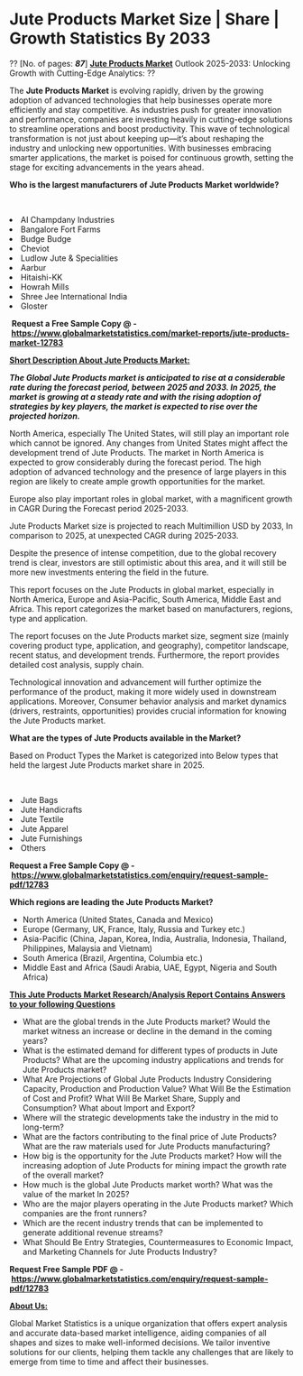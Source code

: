 <H1>Jute Products Market Size | Share | Growth Statistics By 2033</H1><p>?? [No. of pages:&nbsp;<strong><em>87</em></strong>]&nbsp;<strong><a href="https://www.globalmarketstatistics.com/market-reports/jute-products-market-12783">Jute Products&nbsp;Market</a></strong>&nbsp;Outlook 2025-2033: Unlocking Growth with Cutting-Edge Analytics: ??</p><p>The <strong>Jute Products Market</strong> is evolving rapidly, driven by the growing adoption of advanced technologies that help businesses operate more efficiently and stay competitive. As industries push for greater innovation and performance, companies are investing heavily in cutting-edge solutions to streamline operations and boost productivity. This wave of technological transformation is not just about keeping up&mdash;it&rsquo;s about reshaping the industry and unlocking new opportunities. With businesses embracing smarter applications, the market is poised for continuous growth, setting the stage for exciting advancements in the years ahead.</p><p><strong>Who is the largest manufacturers of Jute Products Market worldwide?</strong></p><p>&nbsp;<li>AI Champdany Industries<li> Bangalore Fort Farms<li> Budge Budge<li> Cheviot<li> Ludlow Jute & Specialities<li> Aarbur<li> Hitaishi-KK<li> Howrah Mills<li> Shree Jee International India<li> Gloster</p><p>&nbsp;<strong>Request a Free Sample Copy @ -&nbsp;<a href="https://www.globalmarketstatistics.com/market-reports/jute-products-market-12783">https://www.globalmarketstatistics.com/market-reports/jute-products-market-12783</a></strong></p><p><strong><u>Short Description About Jute Products Market:</u></strong></p><p><strong><em>The Global Jute Products market is anticipated to rise at a considerable rate during the forecast period, between 2025 and 2033. In 2025, the market is growing at a steady rate and with the rising adoption of strategies by key players, the market is expected to rise over the projected horizon.</em></strong></p><p>North America, especially The United States, will still play an important role which cannot be ignored. Any changes from United States might affect the development trend of Jute Products. The market in North America is expected to grow considerably during the forecast period. The high adoption of advanced technology and the presence of large players in this region are likely to create ample growth opportunities for the market.</p><p>Europe also play important roles in global market, with a magnificent growth in CAGR During the Forecast period 2025-2033.</p><p>Jute Products Market size is projected to reach Multimillion USD by 2033, In comparison to 2025, at unexpected CAGR during 2025-2033.</p><p>Despite the presence of intense competition, due to the global recovery trend is clear, investors are still optimistic about this area, and it will still be more new investments entering the field in the future.</p><p>This report focuses on the Jute Products in global market, especially in North America, Europe and Asia-Pacific, South America, Middle East and Africa. This report categorizes the market based on manufacturers, regions, type and application.</p><p>The report focuses on the Jute Products market size, segment size (mainly covering product type, application, and geography), competitor landscape, recent status, and development trends. Furthermore, the report provides detailed cost analysis, supply chain.</p><p>Technological innovation and advancement will further optimize the performance of the product, making it more widely used in downstream applications. Moreover, Consumer behavior analysis and market dynamics (drivers, restraints, opportunities) provides crucial information for knowing the Jute Products market.</p><p><strong>What are the types of Jute Products available in the Market?</strong></p><p>Based on Product Types the Market is categorized into Below types that held the largest Jute Products market share in 2025.</p><p>&nbsp;<li>Jute Bags<li> Jute Handicrafts<li> Jute Textile<li> Jute Apparel<li> Jute Furnishings<li> Others&nbsp;</p><p><strong>Request a Free Sample Copy @ -&nbsp;<a href="https://www.globalmarketstatistics.com/enquiry/request-sample-pdf/12783">https://www.globalmarketstatistics.com/enquiry/request-sample-pdf/12783</a></strong></p><p><strong>Which regions are leading the Jute Products Market?</strong></p><ul><li>North America (United States, Canada and Mexico)</li><li>Europe (Germany, UK, France, Italy, Russia and Turkey etc.)</li><li>Asia-Pacific (China, Japan, Korea, India, Australia, Indonesia, Thailand, Philippines, Malaysia and Vietnam)</li><li>South America (Brazil, Argentina, Columbia etc.)</li><li>Middle East and Africa (Saudi Arabia, UAE, Egypt, Nigeria and South Africa)</li></ul><p><strong><u>This Jute Products Market Research/Analysis Report Contains Answers to your following Questions</u></strong></p><ul><li>What are the global trends in the Jute Products market? Would the market witness an increase or decline in the demand in the coming years?</li><li>What is the estimated demand for different types of products in Jute Products? What are the upcoming industry applications and trends for Jute Products market?</li><li>What Are Projections of Global Jute Products Industry Considering Capacity, Production and Production Value? What Will Be the Estimation of Cost and Profit? What Will Be Market Share, Supply and Consumption? What about Import and Export?</li><li>Where will the strategic developments take the industry in the mid to long-term?</li><li>What are the factors contributing to the final price of Jute Products? What are the raw materials used for Jute Products manufacturing?</li><li>How big is the opportunity for the Jute Products market? How will the increasing adoption of Jute Products for mining impact the growth rate of the overall market?</li><li>How much is the global Jute Products market worth? What was the value of the market In 2025?</li><li>Who are the major players operating in the Jute Products market? Which companies are the front runners?</li><li>Which are the recent industry trends that can be implemented to generate additional revenue streams?</li><li>What Should Be Entry Strategies, Countermeasures to Economic Impact, and Marketing Channels for Jute Products Industry?</li></ul><p><strong>Request Free Sample PDF @ -&nbsp;<a href="https://www.globalmarketstatistics.com/enquiry/request-sample-pdf/12783">https://www.globalmarketstatistics.com/enquiry/request-sample-pdf/12783</a></strong></p><p><strong><u>About Us:</u></strong></p><p>Global Market Statistics&nbsp;is a unique organization that offers expert analysis and accurate data-based market intelligence, aiding companies of all shapes and sizes to make well-informed decisions. We tailor inventive solutions for our clients, helping them tackle any challenges that are likely to emerge from time to time and affect their businesses.</p>
